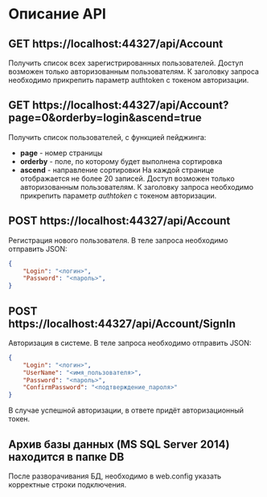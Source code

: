 # Описание API

## GET https://localhost:44327/api/Account
Получить список всех зарегистрированных пользователей.
Доступ возможен только авторизованным пользователям.
К заголовку запроса необходимо прикрепить параметр authtoken с токеном авторизации.

## GET https://localhost:44327/api/Account?page=0&orderby=login&ascend=true
Получить список пользователей, с функцией пейджинга: 
* **page** - номер страницы
* **orderby** - поле, по которому будет выполнена сортировка
* **ascend** - направление сортировки
На каждой странице отображается не более 20 записей. Доступ возможен только авторизованным пользователям.
К заголовку запроса необходимо прикрепить параметр *authtoken* с токеном авторизации.

## POST https://localhost:44327/api/Account
Регистрация нового пользователя. В теле запроса необходимо отправить JSON:
```json
{
	"Login": "<логин>",
	"Password": "<пароль>",
}
```
## POST https://localhost:44327/api/Account/SignIn
Авторизация в системе. В теле запроса необходимо отправить JSON:
```json
{
	"Login": "<логин>",
	"UserName": "<имя_пользователя>",
	"Password": "<пароль>",
	"ConfirmPassword": "<подтверждение_пароля>"
}
```
В случае успешной авторизации, в ответе придёт авторизационный токен.

## Архив базы данных (MS SQL Server 2014) находится в папке DB
После разворачивания БД, необходимо в web.config указать корректные строки подключения.